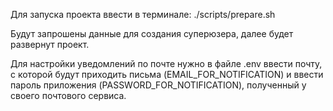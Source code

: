 Для запуска проекта ввести в терминале:
./scripts/prepare.sh

Будут запрошены данные для создания суперюзера, далее будет развернут проект.

Для настройки уведомлений по почте нужно в файле .env ввести почту, с которой будут приходить письма (EMAIL_FOR_NOTIFICATION)
и ввести пароль приложения (PASSWORD_FOR_NOTIFICATION), полученный у своего почтового сервиса.